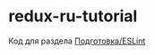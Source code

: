 # redux-ru-tutorial
Код для раздела [Подготовка/ESLint](https://maxfarseer.gitbooks.io/redux-course-ru/content/eslint.html)
